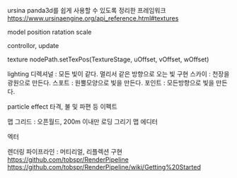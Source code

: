 ursina 
    panda3d를 쉽게 사용할 수 있도록 정리한 프레임워크
    https://www.ursinaengine.org/api_reference.html#textures



model 
    position
    ratation
    scale


controllor, update


texture
    nodePath.setTexPos(TextureStage, uOffset, vOffset, wOffset)


lighting
    디렉셔널 : 모든 빛이 같다. 멀리서 같은 방향으로 오는 빛 구현
    스카이 : 천장을 광원으로 만든다.
    스포트 : 원뿔모양으로 빛을 만든다.
    포인트 : 모든방향으로 빛을 만든다.


particle effect
    타격, 불 및 파편 등 이펙트


맵 그리드 : 오픈월드, 200m 이내만 로딩 그리기
맵 에디터


엑터


렌더링 파이프라인 : 머티리얼, 리플렉션 구현
https://github.com/tobspr/RenderPipeline
https://github.com/tobspr/RenderPipeline/wiki/Getting%20Started